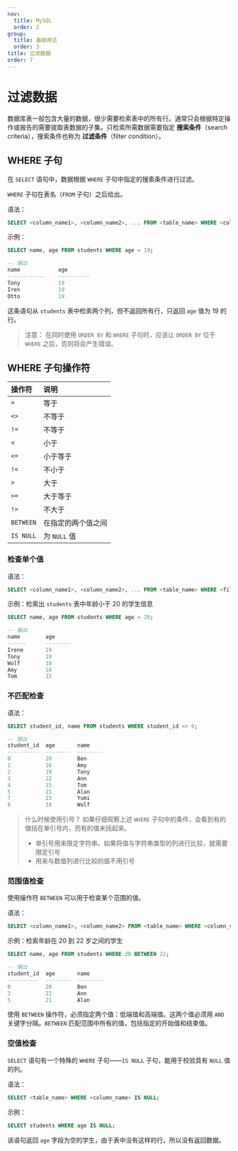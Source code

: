 ```yaml
---
nav:
  title: MySQL
  order: 2
group:
  title: 基础用法
  order: 3
title: 过滤数据
order: 7
---
```


# 过滤数据

数据库表一般包含大量的数据，很少需要检索表中的所有行。通常只会根据特定操作或报告的需要提取表数据的子集。只检索所需数据需要指定 **搜索条件**（search criteria），搜索条件也称为 **过滤条件**（filter condition）。

## WHERE 子句

在 `SELECT` 语句中，数据根据 `WHERE` 子句中指定的搜索条件进行过滤。

`WHERE` 子句在表名（`FROM` 子句）之后给出。

语法：

```sql
SELECT <column_name1>, <column_name2>, ... FROM <table_name> WHERE <column_name> = <filed_value>;
```

示例：

```sql
SELECT name, age FROM students WHERE age = 19;

-- 输出
name            age
------------    ----------
Tony            19
Iren            19
Otto            19
```

这条语句从 `students` 表中检索两个列，但不返回所有行，只返回 `age` 值为 19 的行。

> 注意：
> 在同时使用 `ORDER BY` 和 `WHERE` 子句时，应该让 `ORDER BY` 位于 `WHERE` 之后，否则将会产生错误。

## WHERE 子句操作符

| 操作符    | 说明               |
| :-------- | :----------------- |
| `=`       | 等于               |
| `<>`      | 不等于             |
| `!=`      | 不等于             |
| `<`       | 小于               |
| `<=`      | 小于等于           |
| `!<`      | 不小于             |
| `>`       | 大于               |
| `>=`      | 大于等于           |
| `!>`      | 不大于             |
| `BETWEEN` | 在指定的两个值之间 |
| `IS NULL` | 为 `NULL` 值       |

### 检查单个值

语法：

```sql
SELECT <column_name1>, <column_name2>, ... FROM <table_name> WHERE <filed_statement>;
```

示例：检索出 `students` 表中年龄小于 20 的学生信息

```sql
SELECT name, age FROM students WHERE age < 20;

-- 输出
name        age
------      --------
Irene       19
Tony        19
Wolf        18
Amy         16
Tom         15
```

### 不匹配检查

语法：

```sql
SELECT student_id, name FROM students WHERE student_id <> 6;

-- 输出
student_id  age       name
----------  --------  --------
0           20        Ben
1           16        Amy
2           19        Tony
3           22        Ann
4           15        Tom
5           21        Alan
7           23        Yumi
8           18        Wolf
```

> 什么时候使用引号？
> 如果仔细观察上述 `WHERE` 子句中的条件，会看到有的值括在单引号内，而有的值未括起来。
>
> - 单引号用来限定字符串。如果将值与字符串类型的列进行比较，就需要限定引号
> - 用来与数值列进行比较的值不用引号

### 范围值检查

使用操作符 `BETWEEN` 可以用于检查某个范围的值。

语法：

```sql
SELECT <column_name1>, <column_name2> FROM <table_name> WHERE <column_value1> BETWEEN <column_value2>;
```

示例：检索年龄在 20 到 22 岁之间的学生

```sql
SELECT name, age FROM students WHERE 20 BETWEEN 22;

-- 输出
student_id  age       name
----------  --------  --------
0           20        Ben
3           22        Ann
5           21        Alan
```

使用 `BETWEEN` 操作符，必须指定两个值：低端值和高端值。这两个值必须用 `AND` 关键字分隔。`BETWEEN` 匹配范围中所有的值，包括指定的开始值和结束值。

### 空值检查

`SELECT` 语句有一个特殊的 `WHERE` 子句——`IS NULL` 子句，能用于校验具有 `NULL` 值的列。

语法：

```sql
SELECT <table_name> WHERE <column_name> IS NULL;
```

示例：

```sql
SELECT students WHERE age IS NULL;
```

该语句返回 `age` 字段为空的学生，由于表中没有这样的行，所以没有返回数据。
